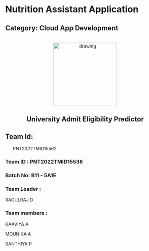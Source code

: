 # Nutrition Assistant Application
<!--Batch:  -->
## Category: Cloud App Development
<br>
<div align="center">
<img src="https://upload.wikimedia.org/wikipedia/commons/5/51/IBM_logo.svg"  align="center" alt="drawing" width="200" />
  <h2 align="center"> University Admit Eligibility Predictor <br></h2>

  </div>
  
<h2>Team Id:</h2> <ul>PNT2022TMID15562</ul>

### Team ID : PNT2022TMID15536

### Batch No: B11 - 5A1E

### Team Leader : 
RAGULRAJ D

### Team members : 
KAAVIYA A

MOUNIKA A

SANTHIYA P

